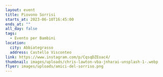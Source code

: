 ```yaml
---
layout: event
title: Piovono Sorrisi
starts_at: 2023-06-10T16:45:00
ends_at: ""
all_day: false
tags:
  - Evento per Bambini
location:
  city: Abbiategrasso
  address: Castello Visconteo
link: https://www.instagram.com/p/CqsqDZEoac4/
thumbnail: images/uploads/chris-lawton-vba-jnharai-unsplash-1-.webp
flyer: images/uploads/amici-del-sorriso.png
---
```

